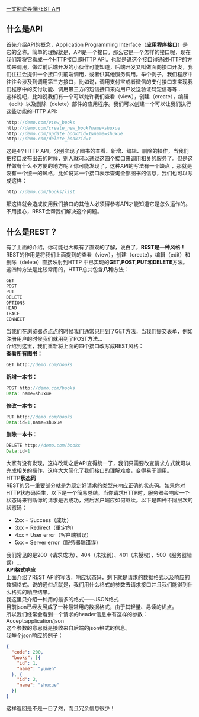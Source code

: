[一文彻底弄懂REST API](https://zhuanlan.zhihu.com/p/536437382)
<a name="Liw4Q"></a>
## 什么是API
首先介绍API的概念，Application Programming Interface（**应用程序接口**）是它的全称。简单的理解就是，API是一个接口。那么它是一个怎样的接口呢，现在我们常将它看成一个HTTP接口即HTTP API。也就是说这个接口得通过HTTP的方式来调用，做过前后端开发的小伙伴可能知道，后端开发又叫做面向接口开发，我们往往会提供一个接口供前端调用，或者供其他服务调用。举个例子，我们程序中往往会涉及到调用第三方接口，比如说，调用支付宝或者微信的支付接口来实现我们程序中的支付功能、调用带三方的短信接口来向用户发送验证码短信等等...<br />这样说吧，比如说我们有一个可以允许我们查看（view），创建（create），编辑（edit）以及删除（delete）部件的应用程序。我们可以创建一个可以让我们执行这些功能的HTTP API:
```java
http://demo.com/view_books
http://demo.com/create_new_book?name=shuxue
http://demo.com/update_book?id=1&name=shuxue
http://demo.com/delete_book?id=1
```
这是4个HTTP API，分别实现了图书的查看、新增、编辑、删除的操作，当我们把接口发布出去的时候，别人就可以通过这四个接口来调用相关的服务了。但是这样做有什么不方便的地方呢？你可能发现了，这种API的写法有一个缺点 ，那就是没有一个统一的风格，比如说第一个接口表示查询全部图书的信息，我们也可以写成这样：
```java
http://demo.com/books/list
```
那这样就会造成使用我们接口的其他人必须得参考API才能知道它是怎么运作的。<br />不用担心，REST会帮我们解决这个问题。
<a name="Cz21K"></a>
## 什么是REST？
有了上面的介绍，你可能也大概有了直观的了解，说白了，**REST是一种风格！**<br />REST的作用是将我们上面提到的查看（view），创建（create），编辑（edit）和删除（delete）直接映射到HTTP 中已实现的**GET,POST,PUT和DELETE**方法。<br />这四种方法是比较常用的，HTTP总共包含**八种**方法：<br /> 
```java
GET
POST
PUT
DELETE
OPTIONS
HEAD
TRACE
CONNECT
```
当我们在浏览器点点点的时候我们通常只用到了GET方法，当我们提交表单，例如注册用户的时候我们就用到了POST方法...<br />介绍到这里，我们重新将上面的四个接口改写成REST风格：<br />**查看所有图书：**
```java
GET http://demo.com/books
```
**新增一本书：**
```java
POST http://demo.com/books
Data: name=shuxue
```
**修改一本书：**
```java
PUT http://demo.com/books
Data:id=1,name=shuxue
```
**删除一本书：**
```java
DELETE http://demo.com/books
Data:id=1
```
大家有没有发现，这样改动之后API变得统一了，我们只需要改变请求方式就可以完成相关的操作，这样大大简化了我们接口的理解难度，变得易于调用。<br />**HTTP状态码**<br />REST的另一重要部分就是为既定好请求的类型来响应正确的状态码。如果你对HTTP状态码陌生，以下是一个简易总结。当你请求HTTP时，服务器会响应一个状态码来判断你的请求是否成功，然后客户端应如何继续。以下是四种不同层次的状态码：

- 2xx = Success（成功）
- 3xx = Redirect（重定向）
- 4xx = User error（客户端错误）
- 5xx = Server error（服务器端错误）

我们常见的是200（请求成功）、404（未找到）、401（未授权）、500（服务器错误）...<br />**API格式响应**<br />上面介绍了REST API的写法，响应状态码，剩下就是请求的数据格式以及响应的数据格式。说的通俗点就是，我们用什么格式的参数去请求接口并且我们能得到什么格式的响应结果。<br />我这里只介绍一种用的最多的格式——JSON格式<br />目前json已经发展成了一种最常用的数据格式，由于其轻量、易读的优点。<br />所以我们经常会看到一个请求的header信息中有这样的参数：<br />Accept:application/json<br />这个参数的意思就是接收来自后端的json格式的信息。<br />我举个json响应的例子：
```json
{
  "code": 200,
  "books": [{
    "id": 1,
    "name": "yuwen"
  }, {
    "id": 2,
    "name": "shuxue"
  }]
}
```
这样返回是不是一目了然，而且冗余信息很少！

